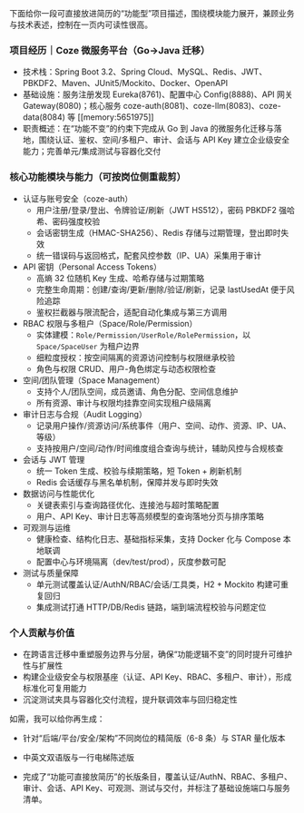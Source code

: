 下面给你一段可直接放进简历的“功能型”项目描述，围绕模块能力展开，兼顾业务与技术表述，控制在一页内可读性很高。

### 项目经历｜Coze 微服务平台（Go→Java 迁移）
- 技术栈：Spring Boot 3.2、Spring Cloud、MySQL、Redis、JWT、PBKDF2、Maven、JUnit5/Mockito、Docker、OpenAPI
- 基础设施：服务注册发现 Eureka(8761)、配置中心 Config(8888)、API 网关 Gateway(8080)；核心服务 coze-auth(8081)、coze-llm(8083)、coze-data(8084) 等 [[memory:5651975]]
- 职责概述：在“功能不变”的约束下完成从 Go 到 Java 的微服务化迁移与落地，围绕认证、鉴权、空间/多租户、审计、会话与 API Key 建立企业级安全能力；完善单元/集成测试与容器化交付

### 核心功能模块与能力（可按岗位侧重裁剪）
- 认证与账号安全（coze-auth）
  - 用户注册/登录/登出、令牌验证/刷新（JWT HS512），密码 PBKDF2 强哈希、密码强度校验
  - 会话密钥生成（HMAC-SHA256）、Redis 存储与过期管理，登出即时失效
  - 统一错误码与返回格式，配套风控参数（IP、UA）采集用于审计
- API 密钥（Personal Access Tokens）
  - 高熵 32 位随机 Key 生成、哈希存储与过期策略
  - 完整生命周期：创建/查询/更新/删除/验证/刷新，记录 lastUsedAt 便于风险追踪
  - 鉴权拦截器与限流配合，适配自动化集成与第三方调用
- RBAC 权限与多租户（Space/Role/Permission）
  - 实体建模：`Role/Permission/UserRole/RolePermission`，以 `Space/SpaceUser` 为租户边界
  - 细粒度授权：按空间隔离的资源访问控制与权限继承校验
  - 角色与权限 CRUD、用户-角色绑定与动态权限检查
- 空间/团队管理（Space Management）
  - 支持个人/团队空间，成员邀请、角色分配、空间信息维护
  - 所有资源、审计与权限均挂靠空间实现租户级隔离
- 审计日志与合规（Audit Logging）
  - 记录用户操作/资源访问/系统事件（用户、空间、动作、资源、IP、UA、等级）
  - 支持按用户/空间/动作/时间维度组合查询与统计，辅助风控与合规核查
- 会话与 JWT 管理
  - 统一 Token 生成、校验与续期策略，短 Token + 刷新机制
  - Redis 会话缓存与黑名单机制，保障并发与即时失效
- 数据访问与性能优化
  - 关键表索引与查询路径优化、连接池与超时策略配置
  - 用户、API Key、审计日志等高频模型的查询落地分页与排序策略
- 可观测与运维
  - 健康检查、结构化日志、基础指标采集，支持 Docker 化与 Compose 本地联调
  - 配置中心与环境隔离（dev/test/prod），灰度参数可配
- 测试与质量保障
  - 单元测试覆盖认证/AuthN/RBAC/会话/工具类，H2 + Mockito 构建可重复回归
  - 集成测试打通 HTTP/DB/Redis 链路，端到端流程校验与问题定位

### 个人贡献与价值
- 在跨语言迁移中重塑服务边界与分层，确保“功能逻辑不变”的同时提升可维护性与扩展性
- 构建企业级安全与权限基座（认证、API Key、RBAC、多租户、审计），形成标准化可复用能力
- 沉淀测试夹具与容器化交付流程，提升联调效率与回归稳定性

如需，我可以给你再生成：
- 针对“后端/平台/安全/架构”不同岗位的精简版（6-8 条）与 STAR 量化版本
- 中英文双语版与一行电梯陈述版

- 完成了“功能可直接放简历”的长版条目，覆盖认证/AuthN、RBAC、多租户、审计、会话、API Key、可观测、测试与交付，并标注了基础设施端口与服务清单。
